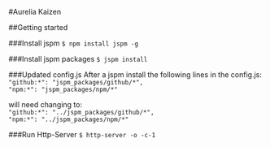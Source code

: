 #Aurelia Kaizen

##Getting started

###Install jspm
`$ npm install jspm -g`

###Install jspm packages
`$ jspm install`

###Updated config.js
After a jspm install the following lines in the config.js:  
    `"github:*": "jspm_packages/github/*",`  
    `"npm:*": "jspm_packages/npm/*"`  
    
will need changing to:  
    `"github:*": "../jspm_packages/github/*",`  
    `"npm:*": "../jspm_packages/npm/*"`  
 

###Run Http-Server
`$ http-server -o -c-1`

